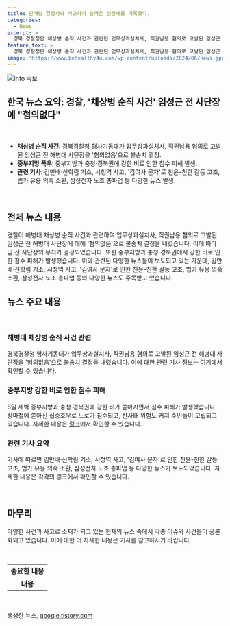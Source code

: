 ```yaml
---
title: 판매량 경쟁사와 비교하여 놀라운 성장세를 기록했다.
categories:
  - News
excerpt: >
  경북 경찰청은 채상병 순직 사건과 관련된 업무상과실치사, 직권남용 혐의로 고발된 임성근 전 해병대 사단장을 혐의없음으로 불송치 결정했다. 중부지방 강한 비로 인한 침수 피해 속출과 관련해 주민들의 대피와 구조가 이뤄졌다. 뉴스타파 대표와 화천대유자산관리 대주주가 허위 보도 혐의로 기소되었고, 시청역 사고 운전자에 대한 건강 상태가 밝혀졌다. 이 외에도 친윤친한 계파 갈등, 이재명 전 대표의 보복행위 비판 등 다양한 이슈가 논의되고 있다. 삼성전자 노조의 총파업과 송영숙 한미약품그룹 회장의 경영일선 은퇴 소식, 화성 아리셀 공장의 연이은 화재 등도 이슈가 되고 있다.
feature_text: >
  경북 경찰청은 채상병 순직 사건과 관련된 업무상과실치사, 직권남용 혐의로 고발된 임성근 전 해병대 사단장을 혐의없음으로 불송치 결정했다. 중부지방 강한 비로 인한 침수 피해 속출과 관련해 주민들의 대피와 구조가 이뤄졌다. 뉴스타파 대표와 화천대유자산관리 대주주가 허위 보도 혐의로 기소되었고, 시청역 사고 운전자에 대한 건강 상태가 밝혀졌다. 이 외에도 친윤친한 계파 갈등, 이재명 전 대표의 보복행위 비판 등 다양한 이슈가 논의되고 있다. 삼성전자 노조의 총파업과 송영숙 한미약품그룹 회장의 경영일선 은퇴 소식, 화성 아리셀 공장의 연이은 화재 등도 이슈가 되고 있다.
image: 'https://www.behealthy4u.com/wp-content/uploads/2024/06/news.jpg'
---
```


<p><img src="https://www.behealthy4u.com/wp-content/uploads/2024/06/news.jpg" alt="info 속보" /></p>

<h2 data-ke-size="size24">한국 뉴스 요약: 경찰, '채상병 순직 사건' 임성근 전 사단장에 "혐의없다"</h2>

<p data-ke-size="size16">&nbsp;</p>

<ul>
  <li><b>채상병 순직 사건</b>: 경북경찰청 형사기동대가 업무상과실치사, 직권남용 혐의로 고발된 임성근 전 해병대 사단장을 '혐의없음'으로 불송치 결정.</li>
  <li><b>중부지방 폭우</b>: 중부지방과 충청·경북권에 강한 비로 인한 침수 피해 발생.</li>
  <li><b>관련 기사</b>: 김만배·신학림 기소, 시청역 사고, '김여사 문자'로 친윤-친한 갈등 고조, 법카 유용 의혹 소환, 삼성전자 노조 총파업 등 다양한 뉴스 발생.</li>
</ul>

<p data-ke-size="size16">&nbsp;</p>

<h2 data-ke-size="size26">전체 뉴스 내용</h2>

<p data-ke-size="size16">경찰이 해병대 채상병 순직 사건과 관련하여 업무상과실치사, 직권남용 혐의로 고발된 임성근 전 해병대 사단장에 대해 '혐의없음'으로 불송치 결정을 내렸습니다. 이에 따라 임 전 사단장의 무죄가 결정되었습니다. 또한 중부지방과 충청·경북권에서 강한 비로 인한 침수 피해가 발생했습니다. 이와 관련된 다양한 뉴스들이 보도되고 있는 가운데, 김만배·신학림 기소, 시청역 사고, '김여사 문자'로 인한 친윤-친한 갈등 고조, 법카 유용 의혹 소환, 삼성전자 노조 총파업 등의 다양한 뉴스도 주목받고 있습니다.</p>

<h2 data-ke-size="size26">뉴스 주요 내용</h2>

<p data-ke-size="size16">&nbsp;</p>

<h3><b>해병대 채상병 순직 사건 관련</b></h3>

<p data-ke-size="size16">경북경찰청 형사기동대가 업무상과실치사, 직권남용 혐의로 고발된 임성근 전 해병대 사단장을 '혐의없음'으로 불송치 결정을 내렸습니다. 이에 대한 관련 기사 정보는 <a href="https://www.yna.co.kr/view/AKR20240708065900053">여기</a>에서 확인할 수 있습니다.</p>

<h3><b>중부지방 강한 비로 인한 침수 피해</b></h3>

<p data-ke-size="size16">8일 새벽 중부지방과 충청·경북권에 강한 비가 쏟아지면서 침수 피해가 발생했습니다. 장마철에 쏟아진 집중호우로 도로가 침수되고, 산사태 위험도 커져 주민들이 고립되고 있습니다. 자세한 내용은 <a href="https://www.yna.co.kr/view/AKR20240708082700063">링크</a>에서 확인할 수 있습니다.</p>

<h3><b>관련 기사 요약</b></h3>

<p data-ke-size="size16">기사에 따르면 김만배·신학림 기소, 시청역 사고, '김여사 문자'로 인한 친윤-친한 갈등 고조, 법카 유용 의혹 소환, 삼성전자 노조 총파업 등 다양한 뉴스가 보도되었습니다. 자세한 내용은 각각의 링크에서 확인할 수 있습니다.</p>

<p data-ke-size="size16">&nbsp;</p>

<h2 data-ke-size="size26">마무리</h2>

<p data-ke-size="size16">다양한 사건과 사고로 소재가 되고 있는 현재의 뉴스 속에서 각종 이슈와 사건들이 공론화되고 있습니다. 이에 대한 더 자세한 내용은 기사를 참고하시기 바랍니다.</p>

<p data-ke-size="size16">&nbsp;</p>

<table>
<tbody>
<tr>
<td style="text-align: center; height: 17px;"><b>중요한 내용</b></td>
</tr>
<tr>
<td style="text-align: center; height: 17px;"><b>내용</b></td>
</tr>
</tbody>
</table>

<p data-ke-size="size16">&nbsp;</p>
생생한 뉴스, <a href="https://qoogle.tistory.com" rel="dofollow">qoogle.tistory.com</a>


